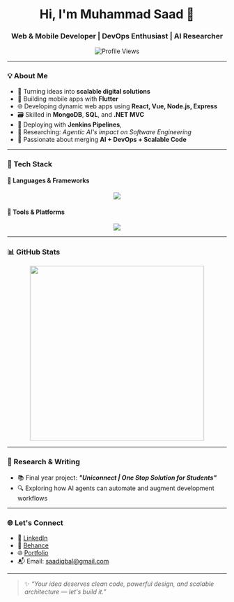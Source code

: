 <h1 align="center">Hi, I'm Muhammad Saad 👋</h1>
<h3 align="center">Web & Mobile Developer | DevOps Enthusiast | AI Researcher</h3>

<p align="center">
  <img src="https://komarev.com/ghpvc/?username=saadiqbal603&label=Profile%20views&color=0e75b6&style=flat" alt="Profile Views" />
</p>

---

### 💡 About Me

- 🚀 Turning ideas into **scalable digital solutions**
- 📱 Building mobile apps with **Flutter**
- 🌐 Developing dynamic web apps using **React, Vue, Node.js, Express**
- 🗃️ Skilled in **MongoDB**, **SQL**, and **.NET MVC**
- 🔧 Deploying with **Jenkins Pipelines**,
- 🤖 Researching: *Agentic AI's impact on Software Engineering*
- 🧠 Passionate about merging **AI + DevOps + Scalable Code**

---

### 🔧 Tech Stack

#### 🚀 Languages & Frameworks
<p align="center">
  <img src="https://skillicons.dev/icons?i=flutter,react,nodejs,express,dotnet,mongodb,mysql,sql,html,css,js,c,java,python" />
</p>

#### 🧰 Tools & Platforms
<p align="center">
  <img src="https://skillicons.dev/icons?i=jenkins,postman,vscode,git,github,visualstudio" />
</p>

---

### 📊 GitHub Stats

<p align="center">
  <img src="https://streak-stats.demolab.com/?user=saadiqbal603&theme=radical" width="400" />
</p>


---

### 🧠 Research & Writing

- 📚 Final year project: _**"Uniconnect | One Stop Solution for Students"**_
- 🔍 Exploring how AI agents can automate and augment development workflows

---

### 🌐 Let's Connect

- 💼 <a href="https://www.linkedin.com/in/muhammad-saad-2a74b9255" target="_blank" rel="noopener noreferrer">LinkedIn</a>  
- 🎨 <a href="https://www.behance.net/muhammadsaad372" target="_blank" rel="noopener noreferrer">Behance</a>  
- 🌐 <a href="https://muhammad-saads-projects-39007950.vercel.app/" target="_blank" rel="noopener noreferrer">Portfolio</a>  
- 📬 Email: saadiqbal@gmail.com

---

> ✨ *“Your idea deserves clean code, powerful design, and scalable architecture — let's build it.”*
